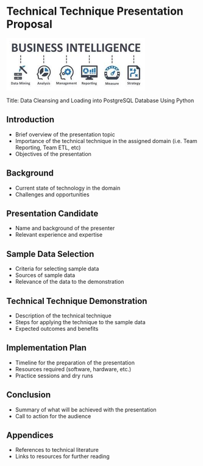 # Technical Technique Presentation Proposal
![my image](https://github.com/Benakone/Capstone_Class_2024/blob/main/Images/download.jpg?raw=true)

   Title: Data Cleansing and Loading into PostgreSQL Database Using Python

## Introduction

- Brief overview of the presentation topic
- Importance of the technical technique in the assigned domain (i.e. Team Reporting, Team ETL, etc)
- Objectives of the presentation

## Background
- Current state of technology in the domain
- Challenges and opportunities

## Presentation Candidate
- Name and background of the presenter
- Relevant experience and expertise

## Sample Data Selection
- Criteria for selecting sample data
- Sources of sample data
- Relevance of the data to the demonstration

## Technical Technique Demonstration
- Description of the technical technique
- Steps for applying the technique to the sample data
- Expected outcomes and benefits

## Implementation Plan
- Timeline for the preparation of the presentation
- Resources required (software, hardware, etc.)
- Practice sessions and dry runs

## Conclusion
- Summary of what will be achieved with the presentation
- Call to action for the audience

## Appendices
- References to technical literature
- Links to resources for further reading
